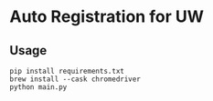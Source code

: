 # Auto Registration for UW

## Usage

```
pip install requirements.txt
brew install --cask chromedriver
python main.py
```
